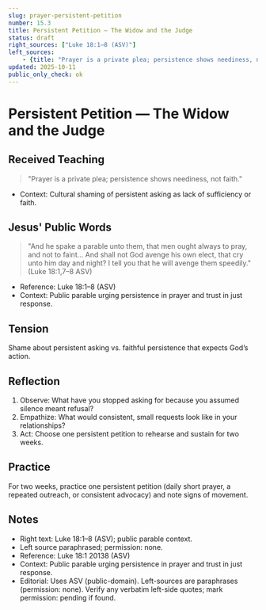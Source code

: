 ```yaml
---
slug: prayer-persistent-petition
number: 15.3
title: Persistent Petition — The Widow and the Judge
status: draft
right_sources: ["Luke 18:1–8 (ASV)"]
left_sources:
	- {title: "Prayer is a private plea; persistence shows neediness, not faith.", type: paraphrase, permission: none}
updated: 2025-10-11
public_only_check: ok
---
```


# Persistent Petition — The Widow and the Judge

## Received Teaching
> "Prayer is a private plea; persistence shows neediness, not faith."
- Context: Cultural shaming of persistent asking as lack of sufficiency or faith.

## Jesus' Public Words
> "And he spake a parable unto them, that men ought always to pray, and not to faint... And shall not God avenge his own elect, that cry unto him day and night? I tell you that he will avenge them speedily." (Luke 18:1,7–8 ASV)
- Reference: Luke 18:1–8 (ASV)
- Context: Public parable urging persistence in prayer and trust in just response.

## Tension
Shame about persistent asking vs. faithful persistence that expects God’s action.

## Reflection
1. Observe: What have you stopped asking for because you assumed silence meant refusal?
2. Empathize: What would consistent, small requests look like in your relationships?
3. Act: Choose one persistent petition to rehearse and sustain for two weeks.

## Practice
For two weeks, practice one persistent petition (daily short prayer, a repeated outreach, or consistent advocacy) and note signs of movement.

## Notes
- Right text: Luke 18:1–8 (ASV); public parable context.
- Left source paraphrased; permission: none.
- Reference: Luke 18:1
20138 (ASV)
- Context: Public parable urging persistence in prayer and trust in just response.
- Editorial: Uses ASV (public-domain). Left-sources are paraphrases (permission: none). Verify any verbatim left-side quotes; mark permission: pending if found.
